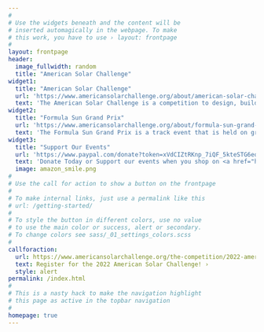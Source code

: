 ```yaml
---
#
# Use the widgets beneath and the content will be
# inserted automagically in the webpage. To make
# this work, you have to use › layout: frontpage
#
layout: frontpage
header:
  image_fullwidth: random
  title: "American Solar Challenge"
widget1:
  title: "American Solar Challenge"
  url: 'https://www.americansolarchallenge.org/about/american-solar-challenge/'
  text: 'The American Solar Challenge is a competition to design, build, and drive solar-powered cars in a cross-country time/distance rally event. Teams compete over a 1,500-2,000 mile course between multiple cities across the country. The event has had over two decades of organized events in North America.'
widget2:
  title: "Formula Sun Grand Prix"
  url: 'https://www.americansolarchallenge.org/about/formula-sun-grand-prix/'
  text: 'The Formula Sun Grand Prix is a track event that is held on grand prix or road style closed courses. This unique style of competition truly test the limits of solar cars in handling curves, braking, and acceleration. Strategy applied during these three day events is different than what is applied on the cross-country event.'
widget3:
  title: "Support Our Events"
  url: 'https://www.paypal.com/donate?token=xVdCIZtRKnp_7iQF_5kteSTG6eqoNyW57mhHZMOWSvTc-jDskHuKvODuim7PuDrrMO3AKUkAXMwLDO9w'
  text: 'Donate Today or Support our events when you shop on <a href="https://smile.amazon.com/ch/27-1324770">Amazon Smile</a>'
  image: amazon_smile.png
#
# Use the call for action to show a button on the frontpage
#
# To make internal links, just use a permalink like this
# url: /getting-started/
#
# To style the button in different colors, use no value
# to use the main color or success, alert or secondary.
# To change colors see sass/_01_settings_colors.scss
#
callforaction:
  url: https://www.americansolarchallenge.org/the-competition/2022-american-solar-challenge/
  text: Register for the 2022 American Solar Challenge! ›
  style: alert
permalink: /index.html
#
# This is a nasty hack to make the navigation highlight
# this page as active in the topbar navigation
#
homepage: true
---
```

